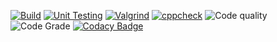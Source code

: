 [![Build](https://github.com/8Vaish/M2-EmbSys/actions/workflows/Build.yml/badge.svg)](https://github.com/8Vaish/M2-EmbSys/actions/workflows/Build.yml)
[![Unit Testing](https://github.com/8Vaish/M2-EmbSys/actions/workflows/Unit%20Testing.yml/badge.svg)](https://github.com/8Vaish/M2-EmbSys/actions/workflows/Unit%20Testing.yml)
[![Valgrind](https://github.com/8Vaish/M2-EmbSys/actions/workflows/Valgrind.yml/badge.svg)](https://github.com/8Vaish/M2-EmbSys/actions/workflows/Valgrind.yml)
[![cppcheck](https://github.com/8Vaish/M2-EmbSys/actions/workflows/cppcheck.yml/badge.svg)](https://github.com/8Vaish/M2-EmbSys/actions/workflows/cppcheck.yml)
![Code quality](https://api.codiga.io/project/31756/score/svg)
![Code Grade](https://api.codiga.io/project/31756/status/svg)
[![Codacy Badge](https://app.codacy.com/project/badge/Grade/72422d58ed6f45aaae38551f94138666)](https://www.codacy.com/gh/8Vaish/M2-EmbSys/dashboard?utm_source=github.com&amp;utm_medium=referral&amp;utm_content=8Vaish/M2-EmbSys&amp;utm_campaign=Badge_Grade)
